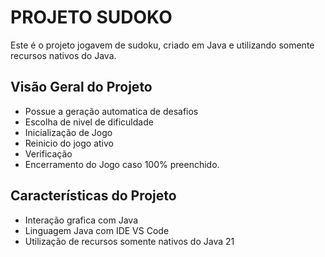 # PROJETO SUDOKO 
Este é o projeto jogavem de sudoku, criado em Java e utilizando somente recursos nativos do Java.
 
## Visão Geral do Projeto
* Possue a geração automatica de desafios
* Escolha de nivel de dificuldade
* Inicialização de Jogo
* Reinicio do jogo ativo
* Verificação
* Encerramento do Jogo caso 100% preenchido.
 
## Características do Projeto
* Interação grafica com Java
* Linguagem Java com IDE VS Code
* Utilização de recursos somente nativos do Java 21
